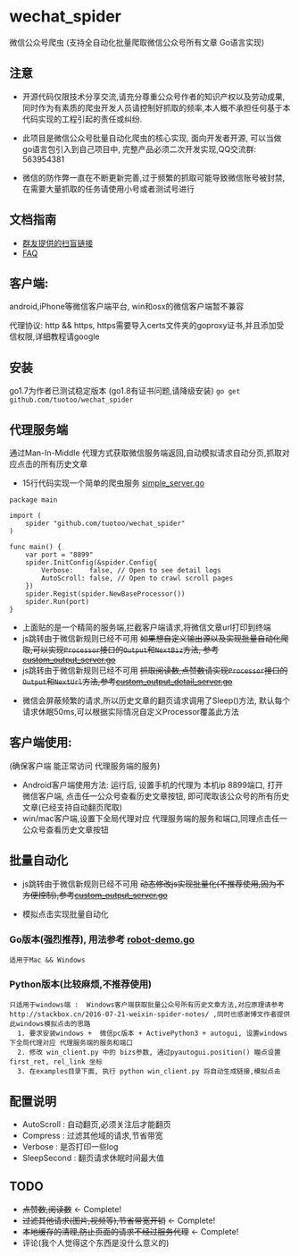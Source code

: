 # wechat_spider


微信公众号爬虫 (支持全自动化批量爬取微信公众号所有文章 Go语言实现)


## 注意
- 开源代码仅限技术分享交流,请充分尊重公众号作者的知识产权以及劳动成果,同时作为有素质的爬虫开发人员请控制好抓取的频率,本人概不承担任何基于本代码实现的工程引起的责任或纠纷.

- 此项目是微信公众号批量自动化爬虫的核心实现, 面向开发者开源, 可以当做go语言包引入到自己项目中, 完整产品必须二次开发实现,QQ交流群: 563954381

- 微信的防作弊一直在不断更新完善,过于频繁的抓取可能导致微信账号被封禁,在需要大量抓取的任务请使用小号或者测试号进行

## 文档指南
  - [群友提供的扫盲链接][6]
  - [FAQ][3]


## 客户端:  
android,iPhone等微信客户端平台, win和osx的微信客户端暂不兼容

代理协议: http && https,  https需要导入certs文件夹的goproxy证书,并且添加受信权限,详细教程请google


## 安装
 go1.7为作者已测试稳定版本 (go1.8有证书问题,请降级安装)
 `go get github.com/tuotoo/wechat_spider`

## 代理服务端
通过Man-In-Middle 代理方式获取微信服务端返回,自动模拟请求自动分页,抓取对应点击的所有历史文章
- 15行代码实现一个简单的爬虫服务  [simple_server.go][1]

```
package main

import (
	spider "github.com/tuotoo/wechat_spider"
)

func main() {
	var port = "8899"
	spider.InitConfig(&spider.Config{
		Verbose:    false, // Open to see detail logs
		AutoScroll: false, // Open to crawl scroll pages
	})
	spider.Regist(spider.NewBaseProcessor())
	spider.Run(port)
}

```

* 上面贴的是一个精简的服务端,拦截客户端请求,将微信文章url打印到终端
* js跳转由于微信新规则已经不可用 ~~如果想自定义输出源以及实现批量自动化爬取,可以实现`Processor`接口的`Output`和`NextBiz`方法, 参考  [custom_output_server.go][2]~~
* js跳转由于微信新规则已经不可用 ~~抓取阅读数,点赞数请实现`Processor`接口的`Output`和`NextUrl`方法,参考[custom_output_detail_server.go][4]~~


[1]: https://github.com/tuotoo/wechat_spider/blob/master/examples/simple_server.go
[2]: https://github.com/tuotoo/wechat_spider/blob/master/examples/custom_output_server.go
[3]: https://github.com/tuotoo/wechat_spider/blob/master/docs/FAQ.md
[4]: https://github.com/tuotoo/wechat_spider/blob/master/examples/custom_output_detail_server.go
[5]: https://github.com/tuotoo/wechat_spider/blob/master/examples/robot-demo.go
[6]: https://gist.github.com/Josscii/bedbbebe3294b3d6de55c8256886c437

* 微信会屏蔽频繁的请求,所以历史文章的翻页请求调用了Sleep()方法, 默认每个请求休眠50ms,可以根据实际情况自定义Processor覆盖此方法




## 客户端使用:    
  (确保客户端 能正常访问 代理服务端的服务) 

* Android客户端使用方法:
  运行后, 设置手机的代理为 本机ip 8899端口,  打开微信客户端, 点击任一公众号查看历史文章按钮, 即可爬取该公众号的所有历史文章(已经支持自动翻页爬取)
*  win/mac客户端,设置下全局代理对应 代理服务端的服务和端口,同理点击任一公众号查看历史文章按钮


## 批量自动化

* js跳转由于微信新规则已经不可用 ~~动态修改js实现批量化(不推荐使用,因为不方便控制),参考[custom_output_server.go][2]~~ 

* 模拟点击实现批量自动化

 ### Go版本(强烈推荐), 用法参考 [robot-demo.go][5]	
	适用于Mac && Windows

 ### Python版本(比较麻烦,不推荐使用)
	只适用于windows端 :  Windows客户端获取批量公众号所有历史文章方法,对应原理请参考 http://stackbox.cn/2016-07-21-weixin-spider-notes/ ,同时也感谢博文作者提供此windows模拟点击的思路 
	  1. 要求安装windows +  微信pc版本 + ActivePython3 + autogui, 设置windows下全局代理对应 代理服务端的服务和端口
	  2. 修改 win_client.py 中的 bizs参数, 通过pyautogui.position() 瞄点设置 first_ret, rel_link 坐标
	  3. 在examples目录下面, 执行 python win_client.py 将自动生成链接,模拟点击


## 配置说明
* AutoScroll : 自动翻页,必须关注后才能翻页
* Compress : 过滤其他域的请求,节省带宽
* Verbose : 是否打印一些log
* SleepSecond : 翻页请求休眠时间最大值

## TODO
* ~~点赞数,阅读数~~  ← Complete!
* ~~过滤其他请求(图片,视频等),节省带宽开销~~ ← Complete!
* ~~本地缓存的清理,防止页面的请求不经过服务代理~~  ← Complete!
* 评论(我个人觉得这个东西是没什么意义的)
